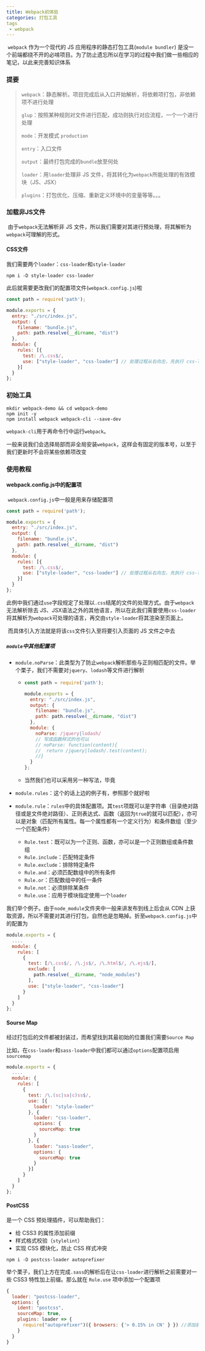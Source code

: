 ```yaml
---
title: Webpack初体验
categories: 打包工具
tags
 - webpack
---
```


​	`webpack` 作为一个现代的 JS 应用程序的静态打包工具(`module bundler`) 是没一个前端都绕不开的必啃项目。为了防止遗忘所以在学习的过程中我们做一些相应的笔记，以此来完善知识体系

<!--more-->

### 提要

> `webpack`：静态解析。项目完成后从入口开始解析，将依赖项打包，非依赖项不进行处理
>
> `glup`：按照某种规则对文件进行匹配，成功则执行对应流程，一个一个进行处理
>
> `mode`：开发模式 `production`
>
> `entry`：入口文件
>
> `output`：最终打包完成的`bundle`放至何处
>
> `loader`：用`loader`处理非 JS 文件，将其转化为`webpack`所能处理的有效模块（JS、JSX）
>
> `plugins`：打包优化、压缩、重新定义环境中的变量等等。。。

### 加载非JS文件

​	由于`webpack`无法解析非 JS 文件，所以我们需要对其进行预处理，将其解析为`webpack`可理解的形式。

#### CSS文件

我们需要两个`loader`：`css-loader`和`style-loader`

```
npm i -D style-loader css-loader
```

此后就需要更改我们的配置项文件(`webpack.config.js`)啦

```javascript
const path = require('path');

module.exports = {
  entry: "./src/index.js",
  output: {
    filename: "bundle.js",
    path: path.resolve(__dirname, "dist")
  },
  module: {
    rules: [{
      test: /\.css$/,
      use: ["style-loader", "css-loader"] // 处理过程从右向左，先执行 css-loader 再执行 style-loader
    }]
  }
};
```





### 初始工具

```
mkdir webpack-demo && cd webpack-demo
npm init -y
npm install webpack webpack-cli --save-dev
```

`webpack-cli`用于再命令行中运行`webpack`。

一般来说我们会选择局部而非全局安装`webpack`，这样会有固定的版本号，以至于我们更新时不会将某些依赖项改变





### 使用教程

#### webpack.config.js中的配置项

​	`webpack.config.js`中一般是用来存储配置项

```javascript
const path = require('path');

module.exports = {
  entry: "./src/index.js",
  output: {
    filename: "bundle.js",
    path: path.resolve(__dirname, "dist")
  },
  module: {
    rules: [{
      test: /\.css$/,
      use: ["style-loader", "css-loader"] // 处理过程从右向左，先执行 css-loader 再执行 style-loader
    }]
  }
};
```

​	此例中我们通过`use`字段规定了处理以`.css`结尾的文件的处理方式。由于`webpack`无法解析除去 JS、JSX语法之外的其他语言，所以在此我们需要使用`css-loader`将其解析为`webpack`可处理的语言，再交由`style-loader`将其渲染至页面上。

​	而具体引入方法就是将该`css`文件引入至将要引入页面的 JS 文件之中去

##### `module`中其他配置项

- `module.noParse`：此类型为了防止`webpack`解析那些与正则相匹配的文件。举个栗子，我们不需要对`jquery`、`lodash`等文件进行解析

  - ```javascript
    const path = require('path');
    
    module.exports = {
      entry: "./src/index.js",
      output: {
        filename: "bundle.js",
        path: path.resolve(__dirname, "dist")
      },
      module: {
        noParse: /jquery|lodash/
        // 写成函数样式的也可以
        // noParse: function(content){
        //  return /jquery|lodash/.test(content);
        //}
      }
    };
    ```

  - 当然我们也可以采用另一种写法，毕竟

- `module.rules`：这个的话上边的例子有，参照那个就好啦

- `module.rule`：`rules`中的具体配置项。其`test`项既可以是字符串（目录绝对路径或是文件绝对路径）、正则表达式、函数（返回为`true`的就可以匹配），亦可以是对象（匹配所有属性。每一个属性都有一个定义行为）和条件数组（至少一个匹配条件）

  - `Rule.test`：既可以为一个正则、函数，亦可以是一个正则数组或条件数组
  - `Rule.include`：匹配特定条件
  - `Rule.exclude`：排除特定条件
  - `Rule.and`：必须匹配数组中的所有条件
  - `Rule.or`：匹配数组中的任一条件
  - `Rule.not`：必须排除某条件
  - `Rule.use`：应用于模块指定使用一个`loader`

我们举个例子。由于`node_module`文件夹中一般来讲发布到线上后会从 CDN 上获取资源，所以不需要对其进行打包，自然也是忽略掉。折至`webpack.config.js`中的配置为

```javascript
module.exports = {
  ....
  module: {
    rules: [
      {
        test: [/\.css$/, /\.js$/, /\.html$/, /\.ejs$/],
        exclude: [
          path.resolve(__dirname, "node_modules")
        ],
        use: ["style-loader", "css-loader"]
      }
    ]
  }
};
```

#### Sourse Map

经过打包后的文件都被封装过，而希望找到其最初始的位置我们需要`Source Map`

比如，在`css-loader`和`sass-loader`中我们都可以通过`options`配置项启用`sourcemap`

```javascript
module.exports = {
  ....
  module: {
    rules: [
      {
        test: /\.(sc|sa|c)ss$/,
        use: [{
    	  loader: "style-loader"
		}, {
    	  loader: "css-loader",
    	  options: {
            sourceMap: true
          }
		}, {
    	  loader: "sass-loader",
    	  options: {
            sourceMap: true
          }
		}]
      }
    ]
  }
};
```

#### PostCSS

是一个 CSS 预处理插件，可以帮助我们：

- 给 CSS3 的属性添加前缀
- 样式格式校验（`stylelint`）
- 实现 CSS 模块化，防止 CSS 样式冲突

```
npm i -D postcss-loader autoprefixer
```

举个栗子，我们上方在完成`.sass`的解析后在让`css-loader`进行解析之前需要对一些 CSS3 特性加上前缀。那么就在 `Rule.use` 项中添加一个配置项

```javascript
{
  loader: "postcss-loader",
  options: {
    ident: "postcss",
    sourceMap: true,
    plugins: loader => {
      require("autoprefixer")({ browsers: {'> 0.15% in CN' } })	//添加前缀
    }
  }
}
```

